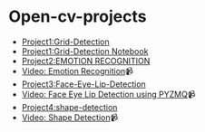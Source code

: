 # Open-cv-projects
- [Project1:Grid-Detection](Project1-Grid-Detection.md)
- [Project1:Grid-Detection Notebook](Project1-Grid-Detection.ipynb)
- [Project2:EMOTION RECOGNITION](Project2-EMOTION-RECOGNITION.md)
- [Video: Emotion Recognition](https://youtu.be/xmNL8xAC-Cg)📹
- [Project3:Face-Eye-Lip-Detection](Project3-Face-Eye-Lip-Detection.md)
- [Video: Face Eye Lip Detection using PYZMQ](https://youtu.be/UAQeCR35KIA)📹
- [Project4:shape-detection](Project4-shape-detection.md)
- [Video: Shape Detection](https://youtu.be/gHuq8Ujy7jI)📹
